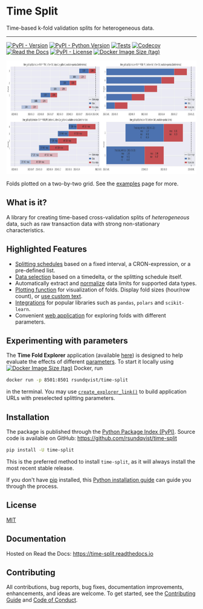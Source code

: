 # Time Split  <!-- omit in toc -->
Time-based k-fold validation splits for heterogeneous data.

-----------------
[![PyPI - Version](https://img.shields.io/pypi/v/time-split.svg)](https://pypi.python.org/pypi/time-split)
[![PyPI - Python Version](https://img.shields.io/pypi/pyversions/time-split.svg)](https://pypi.python.org/pypi/time-split)
[![Tests](https://github.com/rsundqvist/time-split/workflows/tests/badge.svg)](https://github.com/rsundqvist/time-split/actions?workflow=tests)
[![Codecov](https://codecov.io/gh/rsundqvist/time-split/branch/master/graph/badge.svg)](https://codecov.io/gh/rsundqvist/time-split)
[![Read the Docs](https://readthedocs.org/projects/time-split/badge/)](https://time-split.readthedocs.io/)
[![PyPI - License](https://img.shields.io/pypi/l/time-split.svg)](https://pypi.python.org/pypi/time-split)
[![Docker Image Size (tag)](https://img.shields.io/docker/image-size/rsundqvist/time-split/latest?logo=docker&label=time-split)](https://hub.docker.com/r/rsundqvist/time-split/)

<div align="center">
  <img alt="Plotted folds on a two-by-two grid." 
       title="Examples" height="300" width="1200" 
  src="https://raw.githubusercontent.com/rsundqvist/time-split/master/docs/2x2-examples.jpg"><br>
</div>

Folds plotted on a two-by-two grid. See the
[examples](https://time-split.readthedocs.io/en/stable/auto_examples/index.html) page for more.

## What is it?
A library for creating time-based cross-validation splits of _heterogeneous_ data, such as raw transaction data with 
strong non-stationary characteristics.

## Highlighted Features
- [Splitting schedules](https://time-split.readthedocs.io/en/stable/guide/schedules.html) based on a fixed interval, 
  a CRON-expression, or a pre-defined list.
- [Data selection](https://time-split.readthedocs.io/en/stable/guide/spans.html) based on a timedelta, or the splitting 
  schedule itself.
- Automatically extract and [normalize](https://time-split.readthedocs.io/en/stable/guide/expand_limits.html) data limits for 
  supported data types.
- [Plotting function](https://time-split.readthedocs.io/en/stable/api/time_split.html#time_split.plot) for
  visualization of folds. Display fold sizes (hour/row count), or 
  [use custom text](https://time-split.readthedocs.io/en/stable/auto_examples/plotting_with_metrics.html).
- [Integrations](https://time-split.readthedocs.io/en/stable/api/time_split.integration.html) for popular 
  libraries such as `pandas`, `polars` and `scikit-learn`.
- Convenient [web application](#experimenting-with-parameters) for exploring folds with different parameters.

## Experimenting with parameters
The **Time Fold Explorer** application
(available [here](https://time-split.streamlit.app/?data=1554942900-1557610200&schedule=0+0+%2A+%2A+MON%2CFRI&n_splits=2&step=2&show_removed=True))
is designed to help evaluate the effects of different
[parameters](https://time-split.readthedocs.io/en/stable/#parameter-overview).
To start it locally using
[![Docker Image Size (tag)](https://img.shields.io/docker/image-size/rsundqvist/time-split/latest?logo=docker&label=time-split)](https://hub.docker.com/r/rsundqvist/time-split/)
Docker, run
```sh
docker run -p 8501:8501 rsundqvist/time-split
```
in the terminal. You may use
[`create_explorer_link()`](https://time-split.readthedocs.io/en/stable/api/time_split.app.html#time_split.app.create_explorer_link)
to build application URLs with preselected splitting parameters.

## Installation
The package is published through the [Python Package Index (PyPI)]. Source code
is available on GitHub: https://github.com/rsundqvist/time-split

```sh
pip install -U time-split
```

This is the preferred method to install ``time-split``, as it will always install the
most recent stable release.

If you don't have [pip] installed, this [Python installation guide] can guide
you through the process.

## License
[MIT](LICENSE.md)

## Documentation
Hosted on Read the Docs: https://time-split.readthedocs.io

## Contributing

All contributions, bug reports, bug fixes, documentation improvements, enhancements, and ideas are welcome. To get 
started, see the [Contributing Guide](CONTRIBUTING.md) and [Code of Conduct](CODE_OF_CONDUCT.md).

[Python Package Index (PyPI)]: https://pypi.org/project/time-split
[pip]: https://pip.pypa.io
[Python installation guide]: http://docs.python-guide.org/en/stable/starting/installation/
